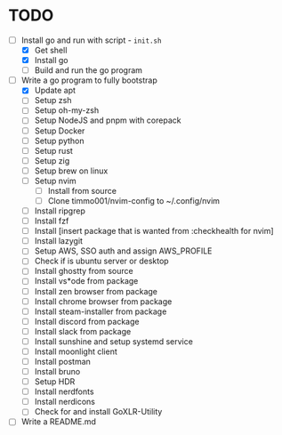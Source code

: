 # TODO

- [ ] Install go and run with script - `init.sh`
    - [x] Get shell
    - [x] Install go
    - [ ] Build and run the go program
- [ ] Write a go program to fully bootstrap
    - [x] Update apt
    - [ ] Setup zsh
    - [ ] Setup oh-my-zsh
    - [ ] Setup NodeJS and pnpm with corepack
    - [ ] Setup Docker
    - [ ] Setup python
    - [ ] Setup rust
    - [ ] Setup zig
    - [ ] Setup brew on linux
    - [ ] Setup nvim
        - [ ] Install from source
        - [ ] Clone timmo001/nvim-config to ~/.config/nvim
    - [ ] Install ripgrep
    - [ ] Install fzf
    - [ ] Install [insert package that is wanted from :checkhealth for nvim]
    - [ ] Install lazygit
    - [ ] Setup AWS, SSO auth and assign AWS_PROFILE
    - [ ] Check if is ubuntu server or desktop
    - [ ] Install ghostty from source
    - [ ] Install vs*ode from package
    - [ ] Install zen browser from package
    - [ ] Install chrome browser from package
    - [ ] Install steam-installer from package
    - [ ] Install discord from package
    - [ ] Install slack from package
    - [ ] Install sunshine and setup systemd service
    - [ ] Install moonlight client
    - [ ] Install postman
    - [ ] Install bruno
    - [ ] Setup HDR
    - [ ] Install nerdfonts
    - [ ] Install nerdicons
    - [ ] Check for and install GoXLR-Utility
- [ ] Write a README.md
